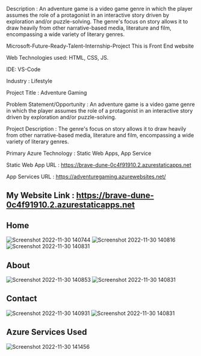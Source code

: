 Description : An adventure game is a video game genre in which the player assumes the role of a protagonist in an interactive story driven by exploration and/or puzzle-solving. The genre's focus on story allows it to draw heavily from other narrative-based media, literature and film, encompassing a wide variety of literary genres.

Microsoft-Future-Ready-Talent-Internship-Project This is Front End website

Web Technologies used: HTML, CSS, JS.

IDE: VS-Code

Industry : Lifestyle

Project Title : Adventure Gaming

Problem Statement/Opportunity : An adventure game is a video game genre in which the player assumes the role of a protagonist in an interactive story driven by exploration and/or puzzle-solving.

Project Description : The genre's focus on story allows it to draw heavily from other narrative-based media, literature and film, encompassing a wide variety of literary genres.

Primary Azure Technology : Static Web Apps, App Service

Static Web App URL : https://brave-dune-0c4f91910.2.azurestaticapps.net

App Services URL : https://adventuregaming.azurewebsites.net/

## My Website Link : https://brave-dune-0c4f91910.2.azurestaticapps.net

## Home
![Screenshot 2022-11-30 140744](https://user-images.githubusercontent.com/117182424/204748365-12c59960-129b-4890-9beb-3116b6ce0c56.jpg)
![Screenshot 2022-11-30 140816](https://user-images.githubusercontent.com/117182424/204748375-04bc8a4c-165e-445d-97df-32bf5adb725f.jpg)
![Screenshot 2022-11-30 140831](https://user-images.githubusercontent.com/117182424/204748381-613976b8-73d0-4939-87d3-edec6c7205fd.jpg)

## About
![Screenshot 2022-11-30 140853](https://user-images.githubusercontent.com/117182424/204748712-8476ea3b-26d9-49be-ba48-cc1423c336a9.jpg)
![Screenshot 2022-11-30 140831](https://user-images.githubusercontent.com/117182424/204748791-e4d7689c-22cd-4e40-8bbe-19cd8eea46b3.jpg)

## Contact
![Screenshot 2022-11-30 140931](https://user-images.githubusercontent.com/117182424/204748848-e7aa50e7-808b-4ad6-b95f-329a806b863d.jpg)
![Screenshot 2022-11-30 140831](https://user-images.githubusercontent.com/117182424/204748868-7aedc62a-8655-4d57-8275-f92b3e2f0463.jpg)

## Azure Services Used
![Screenshot 2022-11-30 141456](https://user-images.githubusercontent.com/117182424/204749277-d4573fcc-f021-4f58-ab13-f8d01dfe8c5a.jpg)
